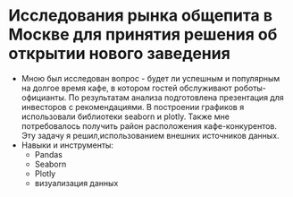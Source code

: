 # Исследования рынка общепита в Москве для принятия решения об открытии нового заведения
- Мною был исследован вопрос - будет ли успешным и популярным на долгое время кафе, в котором гостей обслуживают роботы-официанты. По результатам анализа подготовлена презентация для инвесторов с рекомендациями. В построении графиков я использовали
библиотеки seaborn и plotly. Также мне потребовалось получить район расположения кафе-конкурентов. Эту задачу я решил,использованием внешних источников данных.
- Навыки и инструменты:
  - Pandas
  - Seaborn
  - Plotly
  - визуализация данных